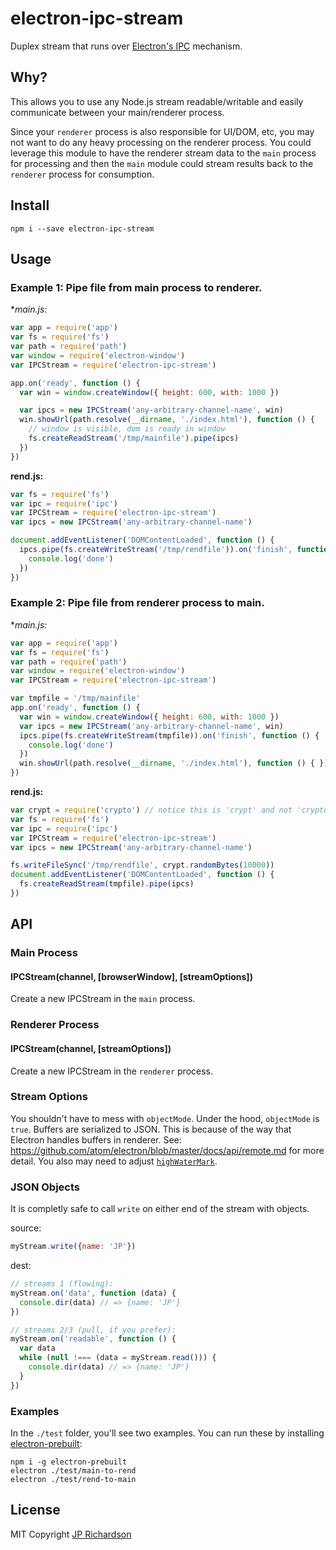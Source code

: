 electron-ipc-stream
===================

Duplex stream that runs over [Electron's IPC](https://github.com/atom/electron/tree/master/docs) mechanism.


Why?
---

This allows you to use any Node.js stream readable/writable and easily communicate between your
main/renderer process.

Since your `renderer` process is also responsible for UI/DOM, etc, you may not want to do any heavy
processing on the renderer process. You could leverage this module to have the renderer stream
data to the `main` process for processing and then the `main` module could stream results
back to the `renderer` process for consumption.


Install
-------

    npm i --save electron-ipc-stream


Usage
-----

### Example 1: Pipe file from main process to renderer.

**main.js:*

```js
var app = require('app')
var fs = require('fs')
var path = require('path')
var window = require('electron-window')
var IPCStream = require('electron-ipc-stream')

app.on('ready', function () {
  var win = window.createWindow({ height: 600, with: 1000 })

  var ipcs = new IPCStream('any-arbitrary-channel-name', win)
  win.showUrl(path.resolve(__dirname, './index.html'), function () {
    // window is visible, dom is ready in window
    fs.createReadStream('/tmp/mainfile').pipe(ipcs)
  })
})
```

**rend.js:**

```js
var fs = require('fs')
var ipc = require('ipc')
var IPCStream = require('electron-ipc-stream')
var ipcs = new IPCStream('any-arbitrary-channel-name')

document.addEventListener('DOMContentLoaded', function () {
  ipcs.pipe(fs.createWriteStream('/tmp/rendfile')).on('finish', function () {
    console.log('done')
  })
})
```


### Example 2: Pipe file from renderer process to main.

**main.js:*

```js
var app = require('app')
var fs = require('fs')
var path = require('path')
var window = require('electron-window')
var IPCStream = require('electron-ipc-stream')

var tmpfile = '/tmp/mainfile'
app.on('ready', function () {
  var win = window.createWindow({ height: 600, with: 1000 })
  var ipcs = new IPCStream('any-arbitrary-channel-name', win)
  ipcs.pipe(fs.createWriteStream(tmpfile)).on('finish', function () {
    console.log('done')
  })
  win.showUrl(path.resolve(__dirname, './index.html'), function () { })
})
```

**rend.js:**

```js
var crypt = require('crypto') // notice this is 'crypt' and not 'crypto'
var fs = require('fs')
var ipc = require('ipc')
var IPCStream = require('electron-ipc-stream')
var ipcs = new IPCStream('any-arbitrary-channel-name')

fs.writeFileSync('/tmp/rendfile', crypt.randomBytes(10000))
document.addEventListener('DOMContentLoaded', function () {
  fs.createReadStream(tmpfile).pipe(ipcs)
})
```


API
----

### Main Process

#### IPCStream(channel, [browserWindow], [streamOptions])

Create a new IPCStream in the `main` process.


### Renderer Process

#### IPCStream(channel, [streamOptions])

Create a new IPCStream in the `renderer` process.


### Stream Options

You shouldn't have to mess with `objectMode`. Under the hood, `objectMode` is `true`.
Buffers are serialized to JSON. This is because of the way that Electron handles buffers
in renderer. See: https://github.com/atom/electron/blob/master/docs/api/remote.md for
more detail. You also may need to adjust [`highWaterMark`](https://nodejs.org/api/stream.html).


### JSON Objects

It is completly safe to call `write` on either end of the stream with objects.

source:

```js
myStream.write({name: 'JP'})
```

dest:

```js
// streams 1 (flowing):
myStream.on('data', function (data) {
  console.dir(data) // => {name: 'JP'}
})

// streams 2/3 (pull, if you prefer):
myStream.on('readable', function () {
  var data
  while (null !=== (data = myStream.read())) {
    console.dir(data) // => {name: 'JP'}
  }
})

```



### Examples

In the `./test` folder, you'll see two examples. You can run these by
installing [electron-prebuilt](https://www.npmjs.com/package/electron-prebuilt):

    npm i -g electron-prebuilt
    electron ./test/main-to-rend
    electron ./test/rend-to-main



License
-------

MIT Copyright [JP Richardson](https://github.com/jprichardson)
